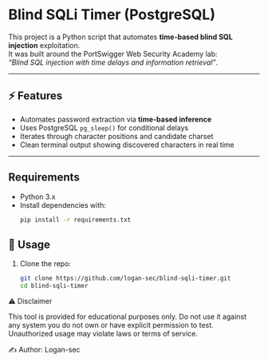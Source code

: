 # Blind SQLi Timer (PostgreSQL)

This project is a Python script that automates **time-based blind SQL injection** exploitation.  
It was built around the PortSwigger Web Security Academy lab:  
*“Blind SQL injection with time delays and information retrieval”*.

---

## ⚡ Features
- Automates password extraction via **time-based inference**  
- Uses PostgreSQL `pg_sleep()` for conditional delays  
- Iterates through character positions and candidate charset  
- Clean terminal output showing discovered characters in real time  

---

## Requirements
- Python 3.x
- Install dependencies with:
  ```bash
  pip install -r requirements.txt


## 🚀 Usage

1. Clone the repo:
   ```bash
   git clone https://github.com/logan-sec/blind-sqli-timer.git
   cd blind-sqli-timer

⚠️ Disclaimer

This tool is provided for educational purposes only.
Do not use it against any system you do not own or have explicit permission to test.
Unauthorized usage may violate laws or terms of service.

✍️ Author: Logan-sec
